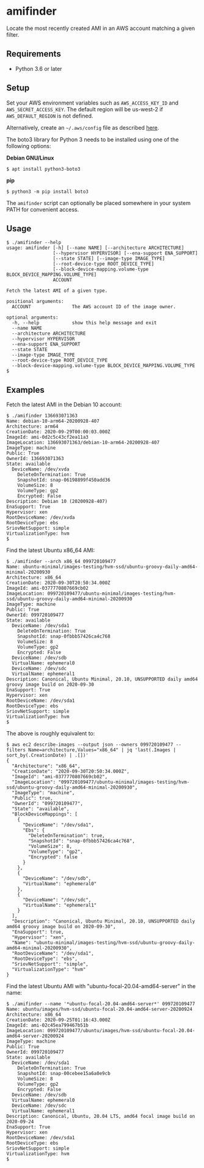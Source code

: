 # amifinder

Locate the most recently created AMI in an AWS account matching a
given filter.


## Requirements

* Python 3.6 or later


## Setup

Set your AWS environment variables such as `AWS_ACCESS_KEY_ID` and
`AWS_SECRET_ACCESS_KEY`. The default region will be us-west-2 if
`AWS_DEFAULT_REGION` is not defined.

Alternatively, create an `~/.aws/config` file as described
[here](https://boto3.amazonaws.com/v1/documentation/api/latest/guide/configuration.html#using-environment-variables).

The boto3 library for Python 3 needs to be installed using one of the
following options:

**Debian GNU/Linux**
```
$ apt install python3-boto3
```

**pip**
```
$ python3 -m pip install boto3
```

The `amifinder` script can optionally be placed somewhere in your
system PATH for convenient access.


## Usage

```
$ ./amifinder --help
usage: amifinder [-h] [--name NAME] [--architecture ARCHITECTURE]
                 [--hypervisor HYPERVISOR] [--ena-support ENA_SUPPORT]
                 [--state STATE] [--image-type IMAGE_TYPE]
                 [--root-device-type ROOT_DEVICE_TYPE]
                 [--block-device-mapping.volume-type BLOCK_DEVICE_MAPPING.VOLUME_TYPE]
                 ACCOUNT

Fetch the latest AMI of a given type.

positional arguments:
  ACCOUNT               The AWS account ID of the image owner.

optional arguments:
  -h, --help            show this help message and exit
  --name NAME
  --architecture ARCHITECTURE
  --hypervisor HYPERVISOR
  --ena-support ENA_SUPPORT
  --state STATE
  --image-type IMAGE_TYPE
  --root-device-type ROOT_DEVICE_TYPE
  --block-device-mapping.volume-type BLOCK_DEVICE_MAPPING.VOLUME_TYPE
$
```


## Examples

Fetch the latest AMI in the Debian 10 account:

```
$ ./amifinder 136693071363
Name: debian-10-arm64-20200928-407
Architecture: arm64
CreationDate: 2020-09-29T00:00:03.000Z
ImageId: ami-0d2c5c43cf2ea11a3
ImageLocation: 136693071363/debian-10-arm64-20200928-407
ImageType: machine
Public: True
OwnerId: 136693071363
State: available
  DeviceName: /dev/xvda
    DeleteOnTermination: True
    SnapshotId: snap-06198899f450add36
    VolumeSize: 8
    VolumeType: gp2
    Encrypted: False
Description: Debian 10 (20200928-407)
EnaSupport: True
Hypervisor: xen
RootDeviceName: /dev/xvda
RootDeviceType: ebs
SriovNetSupport: simple
VirtualizationType: hvm
$
```

Find the latest Ubuntu x86\_64 AMI:
```
$ ./amifinder --arch x86_64 099720109477
Name: ubuntu-minimal/images-testing/hvm-ssd/ubuntu-groovy-daily-amd64-minimal-20200930
Architecture: x86_64
CreationDate: 2020-09-30T20:50:34.000Z
ImageId: ami-0377770807669cb02
ImageLocation: 099720109477/ubuntu-minimal/images-testing/hvm-ssd/ubuntu-groovy-daily-amd64-minimal-20200930
ImageType: machine
Public: True
OwnerId: 099720109477
State: available
  DeviceName: /dev/sda1
    DeleteOnTermination: True
    SnapshotId: snap-0fbbb57426ca4c768
    VolumeSize: 8
    VolumeType: gp2
    Encrypted: False
  DeviceName: /dev/sdb
  VirtualName: ephemeral0
  DeviceName: /dev/sdc
  VirtualName: ephemeral1
Description: Canonical, Ubuntu Minimal, 20.10, UNSUPPORTED daily amd64 groovy image build on 2020-09-30
EnaSupport: True
Hypervisor: xen
RootDeviceName: /dev/sda1
RootDeviceType: ebs
SriovNetSupport: simple
VirtualizationType: hvm
$
```

The above is roughly equivalent to:
```
$ aws ec2 describe-images --output json --owners 099720109477 --filters Name=architecture,Values="x86_64" | jq 'last(.Images | sort_by(.CreationDate) | .[])'
{
  "Architecture": "x86_64",
  "CreationDate": "2020-09-30T20:50:34.000Z",
  "ImageId": "ami-0377770807669cb02",
  "ImageLocation": "099720109477/ubuntu-minimal/images-testing/hvm-ssd/ubuntu-groovy-daily-amd64-minimal-20200930",
  "ImageType": "machine",
  "Public": true,
  "OwnerId": "099720109477",
  "State": "available",
  "BlockDeviceMappings": [
    {
      "DeviceName": "/dev/sda1",
      "Ebs": {
        "DeleteOnTermination": true,
        "SnapshotId": "snap-0fbbb57426ca4c768",
        "VolumeSize": 8,
        "VolumeType": "gp2",
        "Encrypted": false
      }
    },
    {
      "DeviceName": "/dev/sdb",
      "VirtualName": "ephemeral0"
    },
    {
      "DeviceName": "/dev/sdc",
      "VirtualName": "ephemeral1"
    }
  ],
  "Description": "Canonical, Ubuntu Minimal, 20.10, UNSUPPORTED daily amd64 groovy image build on 2020-09-30",
  "EnaSupport": true,
  "Hypervisor": "xen",
  "Name": "ubuntu-minimal/images-testing/hvm-ssd/ubuntu-groovy-daily-amd64-minimal-20200930",
  "RootDeviceName": "/dev/sda1",
  "RootDeviceType": "ebs",
  "SriovNetSupport": "simple",
  "VirtualizationType": "hvm"
}
```

Find the latest Ubuntu AMI with "ubuntu-focal-20.04-amd64-server" in the name:
```
$ ./amifinder --name '*ubuntu-focal-20.04-amd64-server*' 099720109477
Name: ubuntu/images/hvm-ssd/ubuntu-focal-20.04-amd64-server-20200924
Architecture: x86_64
CreationDate: 2020-09-25T01:16:43.000Z
ImageId: ami-02c45ea799467b51b
ImageLocation: 099720109477/ubuntu/images/hvm-ssd/ubuntu-focal-20.04-amd64-server-20200924
ImageType: machine
Public: True
OwnerId: 099720109477
State: available
  DeviceName: /dev/sda1
    DeleteOnTermination: True
    SnapshotId: snap-00cebee15a6a0e9cb
    VolumeSize: 8
    VolumeType: gp2
    Encrypted: False
  DeviceName: /dev/sdb
  VirtualName: ephemeral0
  DeviceName: /dev/sdc
  VirtualName: ephemeral1
Description: Canonical, Ubuntu, 20.04 LTS, amd64 focal image build on 2020-09-24
EnaSupport: True
Hypervisor: xen
RootDeviceName: /dev/sda1
RootDeviceType: ebs
SriovNetSupport: simple
VirtualizationType: hvm
$
```
